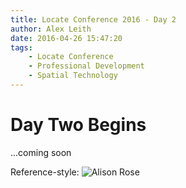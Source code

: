 ```yaml
---
title: Locate Conference 2016 - Day 2
author: Alex Leith
date: 2016-04-26 15:47:20
tags: 
	- Locate Conference
	- Professional Development
	- Spatial Technology
---
```


# Day Two Begins

...coming soon




Reference-style: 
![Alison Rose][arose]

[arose]: /images/locate16_alison_rose.jpg "Alison Rose: a pyramid of data"